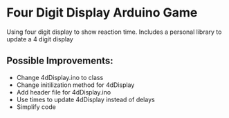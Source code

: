 # Four Digit Display Arduino Game
Using four digit display to show reaction time. Includes a personal library to update a 4 digit display

## Possible Improvements:
* Change 4dDisplay.ino to class
* Change initilization method for 4dDisplay
* Add header file for 4dDisplay.ino
* Use times to update 4dDisplay instead of delays
* Simplify code
